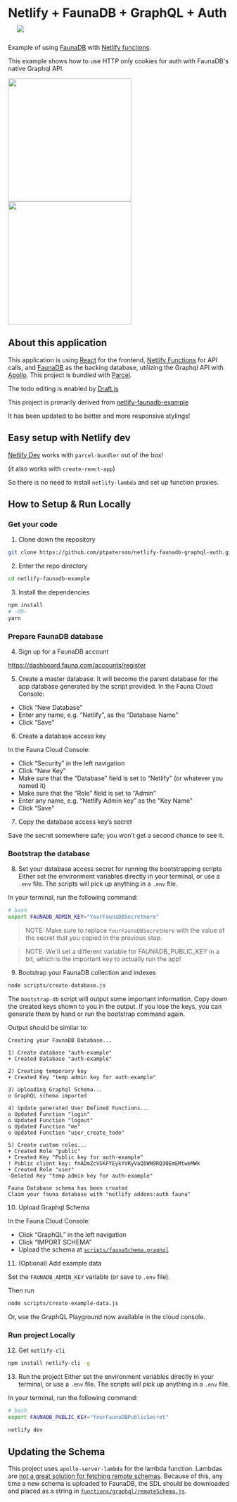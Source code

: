 # Netlify + FaunaDB + GraphQL + Auth &nbsp;&nbsp;&nbsp;<a href="https://app.netlify.com/start/deploy?repository=https://github.com/ptpaterson/netlify-faunadb-graphql-auth&stack=fauna"><img src="https://www.netlify.com/img/deploy/button.svg"></a>

Example of using [FaunaDB](https://fauna.com/) with [Netlify functions](https://www.netlify.com/docs/functions/).

This example shows how to use HTTP only cookies for auth with FaunaDB's native Graphql API.

<img src="https://user-images.githubusercontent.com/7998974/78754740-02363500-7946-11ea-915d-15ce81499480.PNG" width="280">  <img src="https://user-images.githubusercontent.com/7998974/78755012-7244bb00-7946-11ea-9b18-08735b4d61a8.PNG" width="280">

## About this application

This application is using [React](https://reactjs.org/) for the frontend, [Netlify Functions](https://www.netlify.com/docs/functions/) for API calls, and [FaunaDB](https://fauna.com/) as the backing database, utilizing the Graphql API with [Apollo](https://www.apollographql.com/docs/apollo-server/deployment/lambda/). This project is bundled with [Parcel](https://parceljs.org/).

The todo editing is enabled by [Draft.js](https://draftjs.org/)

This project is primarily derived from [netlify-faunadb-example](https://github.com/netlify/netlify-faunadb-example)

It has been updated to be better and more responsive stylings!

## Easy setup with Netlify dev

[Netlify Dev](https://www.netlify.com/products/dev/) works with `parcel-bundler` out of the box!

(it also works with `create-react-app`)

So there is no need to install `netlify-lambda` and set up function proxies.

## How to Setup & Run Locally

### Get your code

1. Clone down the repository

  ```bash
  git clone https://github.com/ptpaterson/netlify-faunadb-graphql-auth.git
  ```

2. Enter the repo directory

  ```bash
  cd netlify-faunadb-example
  ```

3. Install the dependencies

  ```bash
  npm install
  # -OR-
  yarn
  ```

### Prepare FaunaDB database

4. Sign up for a FaunaDB account

  https://dashboard.fauna.com/accounts/register

5. Create a master database. It will become the parent database for the app database generated by the script provided.
In the Fauna Cloud Console:

  - Click “New Database”
  - Enter any name, e.g. “Netlify”, as the “Database Name”
  - Click “Save”

6. Create a database access key

  In the Fauna Cloud Console:

  - Click “Security” in the left navigation
  - Click “New Key”
  - Make sure that the “Database” field is set to “Netlify” (or whatever you named it)
  - Make sure that the “Role” field is set to “Admin”
  - Enter any name, e.g. “Netlify Admin key” as the “Key Name”
  - Click “Save”

7. Copy the database access key’s secret

  Save the secret somewhere safe; you won’t get a second chance to see it.

### Bootstrap the database

8. Set your database access secret for running the bootstrapping scripts
  Either set the environment variables directly in your terminal, or use a `.env` file. The scripts will pick up anything in a `.env` file.

  In your terminal, run the following command:

  ```bash
  # bash
  export FAUNADB_ADMIN_KEY="YourFaunaDBSecretHere"
  ```

  > NOTE: Make sure to replace `YourFaunaDBSecretHere` with the value of the secret that you copied in the previous step.

  > NOTE: We'll set a different variable for FAUNADB_PUBLIC_KEY in a bit, which is the important key to actually run the app!

9. Bootstrap your FaunaDB collection and indexes

  ```bash
  node scripts/create-database.js
  ```

  The `bootstrap-db` script will output some important information. Copy down the created keys shown to you in the output. If you lose the keys, you can generate them by hand or run the bootstrap command again.

  Output should be similar to:

  ```
  Creating your FaunaDB Database...

  1) Create database "auth-example"
  + Created Database "auth-example"

  2) Creating temporary key
  + Created Key "temp admin key for auth-example"

  3) Uploading Graphql Schema...
  o GraphQL schema imported

  4) Update generated User Defined Functions...
  o Updated Function "login"
  o Updated Function "logout"
  o Updated Function "me"
  o Updated Function "user_create_todo"

  5) Create custom roles...
  + Created Role "public"
  + Created Key "Public key for auth-example"
  ! Public client key: fnADmZcVSKFYEykYVRyVaQ5WN9RQ3OEmEMtweMWk
  + Created Role "user"
  -Deleted Key "temp admin key for auth-example"

  Fauna Database schema has been created
  Claim your fauna database with "netlify addons:auth fauna"
  ```

10. Upload Graphql Schema

  In the Fauna Cloud Console:

  - Click “GraphQL” in the left navigation
  - Click “IMPORT SCHEMA”
  - Upload the schema at [`scripts/faunaSchema.graphql`](https://github.com/ptpaterson/netlify-faunadb-graphql-auth/blob/master/scripts/faunaSchema.graphql)

11. (Optional) Add example data

  Set the `FAUNADB_ADMIN_KEY` variable (or save to `.env` file).

  Then run

  ```bash
  node scripts/create-example-data.js
  ```

  Or, use the GraphQL Playground now available in the cloud console.

### Run project Locally

12. Get `netlify-cli`

  ```bash
  npm install netlify-cli -g
  ```

13. Run the project
  Either set the environment variables directly in your terminal, or use a `.env` file. The scripts will pick up anything in a `.env` file.

  In your terminal, run the following command:

  ```bash
  # bash
  export FAUNADB_PUBLIC_KEY="YourFaunaDBPublicSecret"
  ```

  ```bash
  netlify dev
  ```

## Updating the Schema

This project uses `apollo-server-lambda` for the lambda function. Lambdas are [not a great solution for fetching remote schemas](https://github.com/apollographql/apollo-server/issues/3190). Because of this, any time a new schema is uploaded to FaunaDB, the SDL should be downloaded and placed as a string in [`functions/graphql/remoteSchema.js`](https://github.com/ptpaterson/netlify-faunadb-graphql-auth/blob/master/functions/graphql/remoteSchema.js).
